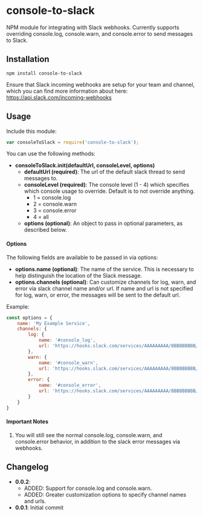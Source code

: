 console-to-slack
==========================

NPM module for integrating with Slack webhooks. Currently supports overriding console.log, console.warn, and console.error to send messages to Slack.

## Installation
```
npm install console-to-slack
```

Ensure that Slack incoming webhooks are setup for your team and channel, which you can find more information about here: https://api.slack.com/incoming-webhooks

## Usage
Include this module:
```javascript
var consoleToSlack = require('console-to-slack');
```

You can use the following methods:

- **consoleToSlack.init(defaultUrl, consoleLevel, options)**
	- **defaultUrl (required)**: The url of the default slack thread to send messages to.
	- **consoleLevel (required)**: The console level (1 - 4) which specifies which console usage to override. Default is to not override anything.
		- 1 = console.log
		- 2 = console.warn
		- 3 = console.error
		- 4 = all
	- **options (optional)**: An object to pass in optional parameters, as described below.

#### Options
The following fields are available to be passed in via options:

- **options.name (optional)**: The name of the service. This is necessary to help distinguish the location of the Slack message.
- **options.channels (optional)**: Can customize channels for log, warn, and error via slack channel name and/or url. If name and url is not specified for log, warn, or error, the messages will be sent to the default url.

Example:

```javascript
const options = {
	name: 'My Example Service',
	channels: {
		log: {
			name: '#console_log',
			url: 'https://hooks.slack.com/services/AAAAAAAAA/BBBBBBBBB/CCCCCCCCCCCCCCCCCCCCCCCC'
		},
		warn: {
			name: '#console_warn',
			url: 'https://hooks.slack.com/services/AAAAAAAAA/BBBBBBBBB/CCCCCCCCCCCCCCCCCCCCCCCC'
		},
		error: {
			name: '#console_error',
			url: 'https://hooks.slack.com/services/AAAAAAAAA/BBBBBBBBB/CCCCCCCCCCCCCCCCCCCCCCCC'
		}
	}
}
```

#### Important Notes

1. You will still see the normal console.log, console.warn, and console.error behavior, in addition to the slack error messages via webhooks.

## Changelog
- **0.0.2**:
	- ADDED: Support for console.log and console.warn.
	- ADDED: Greater customization options to specify channel names and urls.
- **0.0.1**: Initial commit
